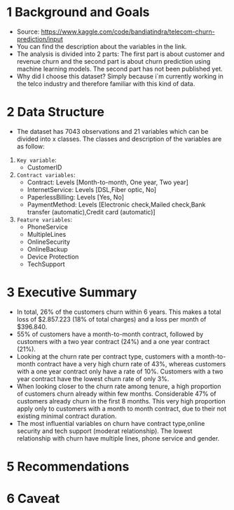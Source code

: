 # 1 Background and Goals

* Source: https://www.kaggle.com/code/bandiatindra/telecom-churn-prediction/input
* You can find the description about the variables in the link.
* The analysis is divided into 2 parts: The first part is about customer and revenue churn and the second part is about churn prediction using machine learning models. The second part has not been published yet.
* Why did I choose this dataset? Simply because i´m currently working in the telco industry and therefore familiar with this kind of data.

# 2 Data Structure
* The dataset has 7043 observations and 21 variables which can be divided into x classes. The classes and description of the variables are as follow:

1. `Key variable`: 
    * CustomerID
2. `Contract variables`:
    * Contract: Levels [Month-to-month, One year, Two year]
    * InternetService: Levels [DSL,Fiber optic, No]
    * PaperlessBilling: Levels [Yes, No]
    * PaymentMethod: Levels [Electronic check,Mailed check,Bank transfer (automatic),Credit card (automatic)]
3. `Feature variables`:
    * PhoneService
    * MultipleLines
    * OnlineSecurity
    * OnlineBackup
    * Device Protection
    * TechSupport

# 3 Executive Summary
* In total, 26% of the customers churn within 6 years. This makes a total loss of $2.857.223 (18% of total charges) and a loss per month of $396.840.
* 55% of customers have a month-to-month contract, followed by customers with a two year contract (24%) and a one year contract (21%).
* Looking at the churn rate per contract type, customers with a month-to-month contract have a very high churn rate of 43%, whereas customers with a one year contract only have a rate of 10%. Customers with a two year contract have the lowest churn rate of only 3%.
* When looking closer to the churn rate among tenure, a high proportion of customers churn already within few months. Considerable 47% of customers already churn in the first 8 months. This very high proportion apply only to customers with a month to month contract, due to their not existing minimal contract duration.  
* The most influential variables on churn have contract type,online security and tech support (moderat relationship). The lowest relationship with churn have multiple lines, phone service and gender.

# 5 Recommendations

# 6 Caveat



